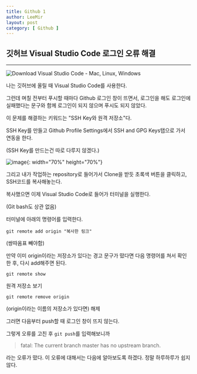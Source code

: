```yaml
---
title: Github 1
author: LeeMir
layout: post
category: [ Github ]
---
```


## 깃허브 Visual Studio Code 로그인 오류 해결

- - -

![Download Visual Studio Code - Mac, Linux, Windows](https://code.visualstudio.com/assets/favicon.ico)

나는 깃허브에 올릴 때 Visual Studio Code를 사용한다.

그런데 며칠 전부터 푸시할 때마다 Github 로그인 창이 뜨면서, 로그인을 해도 로그인에 실패했다는 문구와 함께 로그인이 되지 않으며 푸시도 되지 않았다.

이 문제를 해결하는 키워드는 "SSH Key와 원격 저장소"다.

SSH Key를 만들고 Github Profile Settings에서 SSH and GPG Keys탭으로 가서 연동을 한다.

(SSH Key를 만드는건 따로 다루지 않겠다.)



![image](https://user-images.githubusercontent.com/42960217/101025608-29b6cd80-35b9-11eb-8b29-d1c8fa044599.png){: width="70%" height="70%"}

그리고 내가 작업하는 repository로 들어가서 Clone을 받듯 초록색 버튼을 클릭하고, SSH코드를 복사해놓는다.



복사했으면 이제 Visual Studio Code로 들어가 터미널을 실행한다.

(Git bash도 상관 없음)



터미널에 아래의 명령어를 입력한다.

`git remote add origin "복사한 링크"`

(쌍따옴표 빼야함)



만약 이미 origin이라는 저장소가 있다는 경고 문구가 떴다면 다음 명령어를 쳐서 확인한 후, 다시 add해주면 된다.

`git remote show`

원격 저장소 보기

`git remote remove origin`

(origin이라는 이름의 저장소가 있다면) 해제


그러면 다음부터 push할 때 로그인 창이 뜨지 않는다.

그렇게 오류를 고친 후 `git push`를 입력해보니까
> fatal: The current branch master has no upstream branch.

라는 오류가 떴다. 이 오류에 대해서는 다음에 알아보도록 하겠다. 정말 하루하루가 쉽지 않다.